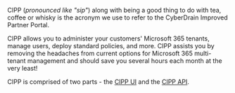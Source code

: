 <!-- markdownlint-disable-next-line MD041 -->
CIPP (*pronounced like "sip"*) along with being a good thing to do with tea, coffee or whisky is the acronym we use to refer to the CyberDrain Improved Partner Portal.

CIPP allows you to administer your customers' Microsoft 365 tenants, manage users, deploy standard policies, and more. CIPP assists you by removing the headaches from current options for Microsoft 365 multi-tenant management and should save you several hours each month at the very least!

CIPP is comprised of two parts - the [CIPP UI](/docs/dev/CIPP/structure/) and the [CIPP API](/docs/dev/CIPP-API/).
